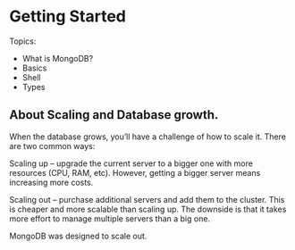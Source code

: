 # Getting Started
Topics:
* What is MongoDB?
* Basics
* Shell
* Types


## About Scaling and Database growth.

When the database grows, you’ll have a challenge of how to scale it. There are two common ways:

Scaling up – upgrade the current server to a bigger one with more resources (CPU, RAM, etc). However, getting a bigger server means increasing more costs.


Scaling out – purchase additional servers and add them to the cluster. This is cheaper and more scalable than scaling up. The downside is that it takes 
more effort to manage multiple servers than a big one.


MongoDB was designed to scale out.
